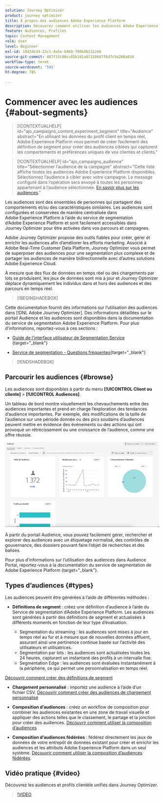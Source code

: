 ```yaml
---
solution: Journey Optimizer
product: journey optimizer
title: À propos des audiences Adobe Experience Platform
description: Découvrez comment utiliser les audiences Adobe Experience Platform.
feature: Audiences, Profiles
topic: Content Management
role: User
level: Beginner
exl-id: 10d2de34-23c1-4a5e-b868-700b462312eb
source-git-commit: d87f33c80cc85b1d1a87150687f6d7c9a268a016
workflow-type: tm+mt
source-wordcount: '541'
ht-degree: 78%

---
```



# Commencer avec les audiences {#about-segments}

>[!CONTEXTUALHELP]
>id="ajo_campaigns_content_experiment_segment"
>title="Audience"
>abstract="En utilisant les données du profil client en temps réel, Adobe Experience Platform vous permet de créer facilement des définition de segment pour créer des audiences ciblées qui capturent les comportements et préférences uniques de vos clientes et clients."

>[!CONTEXTUALHELP]
>id="ajo_campaigns_audience"
>title="Sélectionner l’audience de la campagne"
>abstract="Cette liste affiche toutes les audiences Adobe Experience Platform disponibles. Sélectionnez l’audience à cibler avec votre campagne. Le message configuré dans l’opération sera envoyé à toutes les personnes appartenant à l’audience sélectionnée. [En savoir plus sur les audiences](../audience/about-audiences.md)."

Les audiences sont des ensembles de personnes qui partagent des comportements et/ou des caractéristiques similaires. Les audiences sont configurées et conservées de manière centralisée dans Adobe Experience Platform à l’aide du service de segmentation d’Adobe Experience Platform et sont facilement accessibles dans Journey Optimizer pour être activées dans vos parcours et campagnes.

Adobe Journey Optimizer propose des outils fiables pour créer, gérer et enrichir les audiences afin d’améliorer les efforts marketing. Associé à Adobe Real-Time Customer Data Platform, Journey Optimizer vous permet de superposer des audiences pour une segmentation plus complexe et de partager les audiences de manière bidirectionnelle avec d’autres solutions Adobe Experience Cloud.

À mesure que des flux de données en temps réel ou des chargements par lots se produisent, les jeux de données sont mis à jour et Journey Optimizer déplace dynamiquement les individus dans et hors des audiences et des parcours en temps réel.

>[!BEGINSHADEBOX]

Cette documentation fournit des informations sur l’utilisation des audiences dans [!DNL Adobe Journey Optimizer]. Des informations détaillées sur le portail Audience et les audiences sont disponibles dans la documentation du service de segmentation Adobe Experience Platform. Pour plus d’informations, reportez-vous à ces sections :

* [ Guide de l’interface utilisateur de Segmentation Service ](https://experienceleague.adobe.com/fr/docs/experience-platform/segmentation/ui/overview){target="_blank"}

* [Service de segmentation - Questions fréquentes](https://experienceleague.adobe.com/fr/docs/experience-platform/segmentation/faq){target="_blank"}

>[!ENDSHADEBOX]

## Parcourir les audiences {#browse}

Les audiences sont disponibles à partir du menu **[!UICONTROL Client ou cliente]** > **[!UICONTROL Audiences]**.

Un tableau de bord montre visuellement les chevauchements entre des audiences importantes et prend en charge l’exploration des tendances d’audience importantes. Par exemple, des modifications de la taille de l’audience sur une période donnée ou des pics soudains d’audiences peuvent mettre en évidence des événements ou des actions qui ont provoqué un rétrécissement ou une croissance de l’audience, comme une offre réussie.

![](assets/audiences-overview.png)

À partir du portail Audience, vous pouvez facilement gérer, rechercher et explorer des audiences avec un étiquetage normalisé, des contrôles de gouvernance, des dossiers pouvant faire l’objet de recherches et des balises.

Pour plus d’informations sur l’utilisation des audiences dans Audience Portal, reportez-vous à la documentation du service de segmentation de Adobe Experience Platform [](https://experienceleague.adobe.com/docs/experience-platform/segmentation/home.html?lang=fr){target="_blank"}.

## Types d’audiences {#types}

Les audiences peuvent être générées à l’aide de différentes méthodes :

* **Définitions de segment** : créez une définition d’audience à l’aide du Service de segmentation d’Adobe Experience Platform. Les audiences sont générées à partir des définitions de segment et actualisées à différents moments en fonction de leur type d’évaluation.

   * Segmentation du streaming : les audiences sont mises à jour en temps réel au fur et à mesure que de nouvelles données affluent, assurant ainsi une pertinence continue basée sur l’activité des utilisateurs et utilisatrices.
   * Segmentation par lots : les audiences sont actualisées toutes les 24 heures, capturant un instantané des profils à un intervalle fixe.
   * Segmentation Edge : les audiences sont évaluées instantanément à la périphérie, ce qui permet une personnalisation en temps réel.

[Découvrir comment créer des définitions de segment](creating-a-segment-definition.md)

* **Chargement personnalisé** : importez une audience à l’aide d’un fichier CSV. [Découvrir comment créer des audiences de chargement personnalisé](custom-upload.md)

* **Composition d’audiences** : créez un workflow de composition pour combiner les audiences existantes en une zone de travail visuelle et appliquer des actions telles que le classement, le partage et la jonction pour créer des audiences. [Découvrir comment utiliser la composition d’audiences](get-started-audience-orchestration.md)

* **Composition d’audiences fédérées** : fédérez directement les jeux de données de votre entrepôt de données existant pour créer et enrichir les audiences et les attributs Adobe Experience Platform dans un seul système. [Découvrir comment utiliser la composition d’audiences fédérées](federated-audience-composition.md).

## Vidéo pratique {#video}

Découvrez les audiences et profils clientèle unifiés dans Journey Optimizer.

>[!VIDEO](https://video.tv.adobe.com/v/3432671?quality=12)
